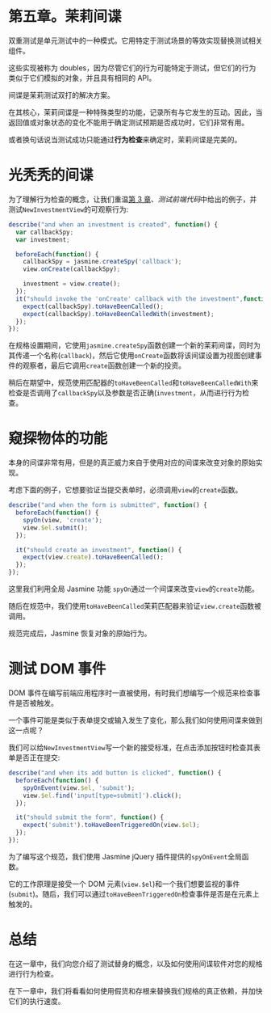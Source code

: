 # 第五章。茉莉间谍

双重测试是单元测试中的一种模式。它用特定于测试场景的等效实现替换测试相关组件。

这些实现被称为 doubles，因为尽管它们的行为可能特定于测试，但它们的行为类似于它们模拟的对象，并且具有相同的 API。

间谍是茉莉测试双打的解决方案。

在其核心，茉莉间谍是一种特殊类型的功能，记录所有与它发生的互动。因此，当返回值或对象状态的变化不能用于确定测试预期是否成功时，它们非常有用。

或者换句话说当测试成功只能通过**行为检查**来确定时，茉莉间谍是完美的。

# 光秃秃的间谍

为了理解行为检查的概念，让我们重温[第 3 章](3.html "Chapter 3. Testing Frontend Code")、*测试前端代码*中给出的例子，并测试`NewInvestmentView`的可观察行为:

```js
describe("and when an investment is created", function() {
  var callbackSpy;
  var investment;

  beforeEach(function() {
    callbackSpy = jasmine.createSpy('callback');
    view.onCreate(callbackSpy);

    investment = view.create();
  });
  it("should invoke the 'onCreate' callback with the investment",function() {
    expect(callbackSpy).toHaveBeenCalled();
    expect(callbackSpy).toHaveBeenCalledWith(investment);
  });
});
```

在规格设置期间，它使用`jasmine.createSpy`函数创建一个新的茉莉间谍，同时为其传递一个名称(`callback`)，然后它使用`onCreate`函数将该间谍设置为视图创建事件的观察者，最后它调用`create`函数创建一个新的投资。

稍后在期望中，规范使用匹配器的`toHaveBeenCalled`和`toHaveBeenCalledWith`来检查是否调用了`callbackSpy`以及参数是否正确(`investment`，从而进行行为检查。

# 窥探物体的功能

本身的间谍非常有用，但是的真正威力来自于使用对应的间谍来改变对象的原始实现。

考虑下面的例子，它想要验证当提交表单时，必须调用`view`的`create`函数。

```js
describe("and when the form is submitted", function() {
  beforeEach(function() {
    spyOn(view, 'create');
    view.$el.submit();
  });

  it("should create an investment", function() {
    expect(view.create).toHaveBeenCalled();
  });
});
```

这里我们利用全局 Jasmine 功能 `spyOn`通过一个间谍来改变`view`的`create`功能。

随后在规范中，我们使用`toHaveBeenCalled`茉莉匹配器来验证`view.create`函数被调用。

规范完成后，Jasmine 恢复对象的原始行为。

# 测试 DOM 事件

DOM 事件在编写前端应用程序时一直被使用，有时我们想编写一个规范来检查事件是否被触发。

一个事件可能是类似于表单提交或输入发生了变化，那么我们如何使用间谍来做到这一点呢？

我们可以给`NewInvestmentView`写一个新的接受标准，在点击添加按钮时检查其表单是否正在提交:

```js
describe("and when its add button is clicked", function() {
  beforeEach(function() {
    spyOnEvent(view.$el, 'submit');
    view.$el.find('input[type=submit]').click();
  });

  it("should submit the form", function() {
    expect('submit').toHaveBeenTriggeredOn(view.$el);
  });
});
```

为了编写这个规范，我们使用 Jasmine jQuery 插件提供的`spyOnEvent`全局函数。

它的工作原理是接受一个 DOM 元素(`view.$el`)和一个我们想要监视的事件(`submit`)。随后，我们可以通过`toHaveBeenTriggeredOn`检查事件是否是在元素上触发的。

# 总结

在这一章中，我们向您介绍了测试替身的概念，以及如何使用间谍软件对您的规格进行行为检查。

在下一章中，我们将看看如何使用假货和存根来替换我们规格的真正依赖，并加快它们的执行速度。